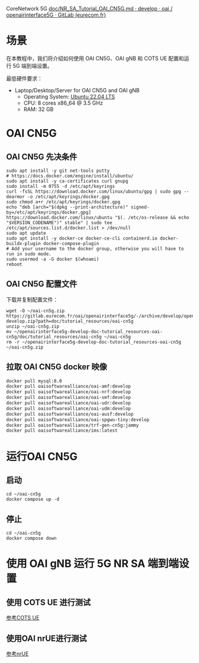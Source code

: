 CoreNetwork 5G
[doc/NR_SA_Tutorial_OAI_CN5G.md · develop · oai / openairinterface5G · GitLab (eurecom.fr)](https://gitlab.eurecom.fr/oai/openairinterface5g/-/blob/develop/doc/NR_SA_Tutorial_OAI_CN5G.md)

# 场景
在本教程中，我们将介绍如何使用 OAI CN5G、OAI gNB 和 COTS UE 配置和运行 5G 端到端设置。

最低硬件要求：
- Laptop/Desktop/Server for OAI CN5G and OAI gNB
    - Operating System: [Ubuntu 22.04 LTS](https://releases.ubuntu.com/22.04/ubuntu-22.04.3-desktop-amd64.iso)
    - CPU: 8 cores x86_64 @ 3.5 GHz
    - RAM: 32 GB
# OAI CN5G
## OAI CN5G 先决条件
```shell
sudo apt install -y git net-tools putty
# https://docs.docker.com/engine/install/ubuntu/
sudo apt install -y ca-certificates curl gnupg
sudo install -m 0755 -d /etc/apt/keyrings
curl -fsSL https://download.docker.com/linux/ubuntu/gpg | sudo gpg --dearmor -o /etc/apt/keyrings/docker.gpg
sudo chmod a+r /etc/apt/keyrings/docker.gpg
echo "deb [arch="$(dpkg --print-architecture)" signed-by=/etc/apt/keyrings/docker.gpg] https://download.docker.com/linux/ubuntu "$(. /etc/os-release && echo "$VERSION_CODENAME")" stable" | sudo tee /etc/apt/sources.list.d/docker.list > /dev/null
sudo apt update
sudo apt install -y docker-ce docker-ce-cli containerd.io docker-buildx-plugin docker-compose-plugin
# Add your username to the docker group, otherwise you will have to run in sudo mode.
sudo usermod -a -G docker $(whoami)
reboot
```
## OAI CN5G 配置文件
下载并复制配置文件：
```shell
wget -O ~/oai-cn5g.zip https://gitlab.eurecom.fr/oai/openairinterface5g/-/archive/develop/openairinterface5g-develop.zip?path=doc/tutorial_resources/oai-cn5g
unzip ~/oai-cn5g.zip
mv ~/openairinterface5g-develop-doc-tutorial_resources-oai-cn5g/doc/tutorial_resources/oai-cn5g ~/oai-cn5g
rm -r ~/openairinterface5g-develop-doc-tutorial_resources-oai-cn5g ~/oai-cn5g.zip
```
## 拉取 OAI CN5G docker 映像
```bash
docker pull mysql:8.0
docker pull oaisoftwarealliance/oai-amf:develop
docker pull oaisoftwarealliance/oai-nrf:develop
docker pull oaisoftwarealliance/oai-smf:develop
docker pull oaisoftwarealliance/oai-udr:develop
docker pull oaisoftwarealliance/oai-udm:develop
docker pull oaisoftwarealliance/oai-ausf:develop
docker pull oaisoftwarealliance/oai-spgwu-tiny:develop
docker pull oaisoftwarealliance/trf-gen-cn5g:jammy
docker pull oaisoftwarealliance/ims:latest
```
# 运行OAI CN5G
## 启动
```shell
cd ~/oai-cn5g
docker compose up -d
```
## 停止
```shell
cd ~/oai-cn5g
docker compose down
```
# 使用 OAI gNB 运行 5G NR SA 端到端设置
## 使用 COTS UE 进行测试
[参考COTS UE](./NR_SA_Tutorial_COTS_UE)
## 使用OAI nrUE进行测试
[参考nrUE](./NR_SA_Tutorial_OAI_nrUE.md)